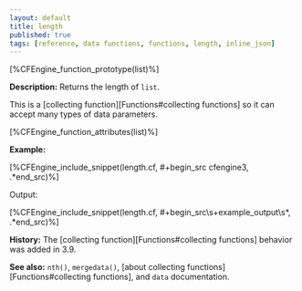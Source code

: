 ```yaml
---
layout: default
title: length
published: true
tags: [reference, data functions, functions, length, inline_json]
---
```


[%CFEngine_function_prototype(list)%]

**Description:** Returns the length of `list`.

This is a [collecting function][Functions#collecting functions] so it can accept many types of data parameters.

[%CFEngine_function_attributes(list)%]

**Example:**

[%CFEngine_include_snippet(length.cf, #\+begin_src cfengine3, .*end_src)%]

Output:

[%CFEngine_include_snippet(length.cf, #\+begin_src\s+example_output\s*, .*end_src)%]

**History:** The [collecting function][Functions#collecting functions] behavior was added in 3.9.

**See also:** `nth()`, `mergedata()`, [about collecting functions][Functions#collecting functions], and `data` documentation.

